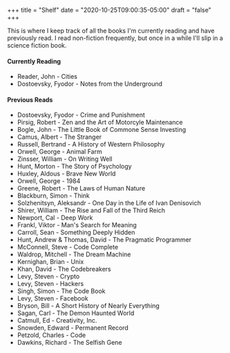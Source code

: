 +++
title = "Shelf"
date = "2020-10-25T09:00:35-05:00"
draft = "false"
+++

This is where I keep track of all the books I'm currently reading and have previously read. I read non-fiction frequently, but once in a while I'll slip in a science fiction book. 

#### Currently Reading
* Reader, John - Cities
* Dostoevsky, Fyodor - Notes from the Underground

#### Previous Reads
* Dostoevsky, Fyodor - Crime and Punishment
* Pirsig, Robert - Zen and the Art of Motorcyle Maintenance
* Bogle, John - The Little Book of Commone Sense Investing
* Camus, Albert - The Stranger
* Russell, Bertrand - A History of Western Philosophy
* Orwell, George - Animal Farm
* Zinsser, William - On Writing Well
* Hunt, Morton - The Story of Psychology
* Huxley, Aldous - Brave New World
* Orwell, George - 1984
* Greene, Robert - The Laws of Human Nature
* Blackburn, Simon - Think
* Solzhenitsyn, Aleksandr - One Day in the Life of Ivan Denisovich
* Shirer, William - The Rise and Fall of the Third Reich
* Newport, Cal - Deep Work
* Frankl, Viktor - Man's Search for Meaning
* Carroll, Sean - Something Deeply Hidden
* Hunt, Andrew & Thomas, David - The Pragmatic Programmer
* McConnell, Steve - Code Complete
* Waldrop, Mitchell - The Dream Machine
* Kernighan, Brian - Unix
* Khan, David - The Codebreakers
* Levy, Steven - Crypto
* Levy, Steven - Hackers
* Singh, Simon - The Code Book
* Levy, Steven - Facebook
* Bryson, Bill - A Short History of Nearly Everything
* Sagan, Carl - The Demon Haunted World
* Catmull, Ed - Creativity, Inc.
* Snowden, Edward - Permanent Record
* Petzold, Charles - Code
* Dawkins, Richard - The Selfish Gene
